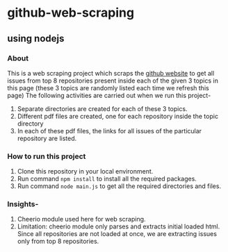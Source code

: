 # github-web-scraping
## using nodejs

### About
This is a web scraping project which scraps the [github website](https://github.com/topics) to get all issues from top 8 repositories present inside each of the given 3 topics in this page (these 3 topics are randomly listed each time we refresh this page)
The following  activities are carried out when we run this project-
1. Separate directories are created for each of these 3 topics.
2. Different pdf files  are created, one for each repository inside the topic directory
3. In each of these pdf files, the links for all issues of the particular repository are listed. 


### How to run this project
1. Clone this repository in your local environment.
2. Run command `npm install` to install all the required packages.
3. Run command `node main.js` to get all the required directories and files.




### Insights-

1. Cheerio module used here for web scraping.
2. Limitation: cheerio module only parses and extracts initial loaded html. Since all repositories are not loaded at once, we are extracting issues only from top 8 repositories.

